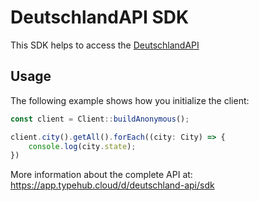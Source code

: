 
# DeutschlandAPI SDK

This SDK helps to access the [DeutschlandAPI](https://deutschland-api.dev)

## Usage

The following example shows how you initialize the client:

```typescript
const client = Client::buildAnonymous();

client.city().getAll().forEach((city: City) => {
    console.log(city.state);
})

```

More information about the complete API at:
https://app.typehub.cloud/d/deutschland-api/sdk

